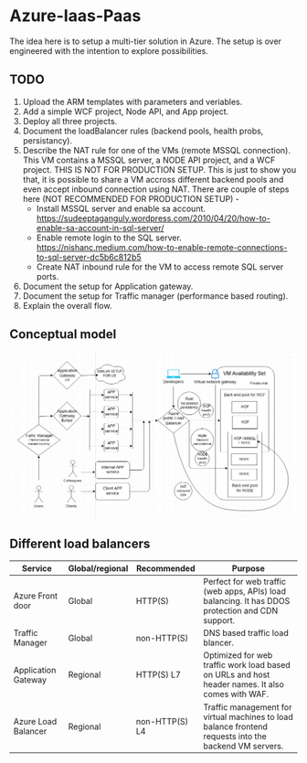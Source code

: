 # Azure-Iaas-Paas
The idea here is to setup a multi-tier solution in Azure. The setup is over engineered with the intention to explore possibilities.

## TODO
1. Upload the ARM templates with parameters and veriables.
2. Add a simple WCF project, Node API, and App project.
3. Deploy all three projects.
4. Document the loadBalancer rules (backend pools, health probs, persistancy).
5. Describe the NAT rule for one of the VMs (remote MSSQL connection). This VM contains a MSSQL server, a NODE API project, and a WCF project. THIS IS NOT FOR PRODUCTION SETUP. This is just to show you that, it is possible to share a VM accross different backend pools and even accept inbound connection using NAT. There are couple of steps here (NOT RECOMMENDED FOR PRODUCTION SETUP) - 
    * Install MSSQL server and enable sa account. https://sudeeptaganguly.wordpress.com/2010/04/20/how-to-enable-sa-account-in-sql-server/
    * Enable remote login to the SQL server. https://nishanc.medium.com/how-to-enable-remote-connections-to-sql-server-dc5b6c812b5
    * Create NAT inbound rule for the VM to access remote SQL server ports.
6. Document the setup for Application gateway.
7. Document the setup for Traffic manager (performance based routing).
8. Explain the overall flow.

## Conceptual model
<img src="Architecture.jpg" />


## Different load balancers

| Service                | Global/regional   | Recommended      | Purpose                                                                                               |
| ---------------------- | ----------------- | ---------------- | -----------------------------------------------------------------------------------------------------
| Azure Front door       | Global            | HTTP(S)          | Perfect for web traffic (web apps, APIs) load balancing. It has DDOS protection and CDN support.
| Traffic Manager        | Global            | non-HTTP(S)      | DNS based traffic load blancer.
| Application Gateway    | Regional          | HTTP(S)     L7   | Optimized for web traffic work load based on URLs and host header names. It also comes with WAF.
| Azure Load Balancer    | Regional          | non-HTTP(S) L4   | Traffic management for virtual machines to load balance frontend requests into the backend VM servers.




